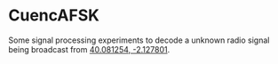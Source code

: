 # CuencAFSK
Some signal processing experiments to decode a unknown radio signal being broadcast from [40.081254, -2.127801](https://goo.gl/maps/4g8DD67JDHToWbUr5).
